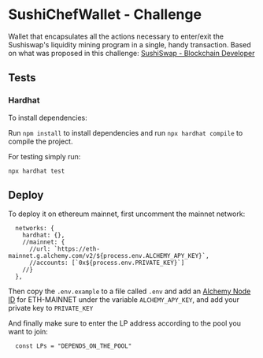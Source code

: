 # SushiChefWallet - Challenge

Wallet that encapsulates all the actions necessary to enter/exit the Sushiswap's liquidity mining program in a single, handy transaction. Based on what was proposed in this challenge: 
[SushiSwap - Blockchain Developer](https://github.com/Lucacez/SushiChefWallet/blob/main/docs/Sushiswap%20-%20Blockchain%20Developer.pdf)

## Tests
### Hardhat
To install dependencies:

Run `npm install` to install dependencies and run `npx hardhat compile` to compile the project.

For testing simply run: 
```
npx hardhat test
```

## Deploy
To deploy it on ethereum mainnet, first uncomment the mainnet network:
```
  networks: {
    hardhat: {},
    //mainnet: {
      //url: `https://eth-mainnet.g.alchemy.com/v2/${process.env.ALCHEMY_APY_KEY}`,
      //accounts: [`0x${process.env.PRIVATE_KEY}`]
    //}
  },
```

Then copy the `.env.example` to a file called `.env` and add an [Alchemy Node ID](https://www.alchemy.com/) for ETH-MAINNET under the variable `ALCHEMY_APY_KEY`, and add your private key to `PRIVATE_KEY`

And finally make sure to enter the LP address according to the pool you want to join:
```
  const LPs = "DEPENDS_ON_THE_POOL"
```
